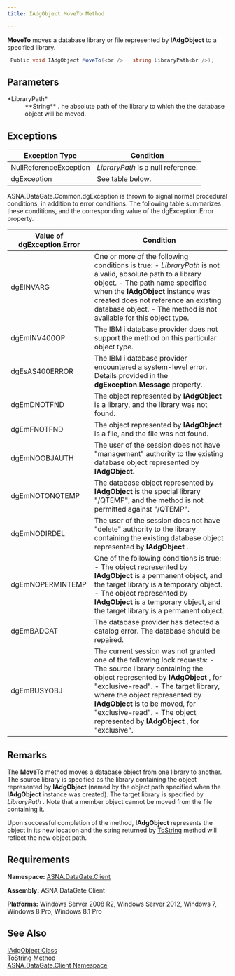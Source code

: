 ```yaml
---
title: IAdgObject.MoveTo Method

---
```


**MoveTo** moves a database library or file represented by **IAdgObject** to a specified library.

```cs
 Public void IAdgObject MoveTo(<br />   string LibraryPath<br />);
```

## Parameters

<dl>
        <dt>
 *LibraryPath*  
					</dt>
        <dd>
**String** . he absolute path of the library to which the the database object will be moved.
</dd>
</dl>

## Exceptions



| Exception Type | Condition |
| ---- | ---- |
| NullReferenceException | *LibraryPath* is a null reference. |
| dgException | See table below. |



ASNA.DataGate.Common.dgException is thrown to signal normal procedural conditions, in addition to error conditions. The following table summarizes these conditions, and the corresponding value of the dgException.Error property.
<br />



| Value of dgException.Error | Condition |
| ---- | ---- |
| dgEINVARG | One or more of the following conditions is true:  - *LibraryPath*  								is not a valid, absolute path to a library object. - The path name specified when the **IAdgObject**  								instance was created does not reference an existing database object. - The method is not available for this object type. |
| dgEmINV400OP | The IBM i database provider does not support the method on this particular object type. |
| dgEsAS400ERROR | The IBM i database provider encountered a system-level error. Details provided in the **dgException.Message** property. |
| dgEmDNOTFND | The object represented by **IAdgObject** is a library, and the library was not found. |
| dgEmFNOTFND | The object represented by **IAdgObject** is a file, and the file was not found. |
| dgEmNOOBJAUTH | The user of the session does not have "management" authority to the existing database object represented by **IAdgObject.** |
| dgEmNOTONQTEMP | The database object represented by **IAdgObject** is the special library "/QTEMP", and the method is not permitted against "/QTEMP". |
| dgEmNODIRDEL | The user of the session does not have "delete" authority to the library containing the existing database object represented by **IAdgObject** . |
| dgEmNOPERMINTEMP | One of the following conditions is true:  - The object represented by **IAdgObject**  								is a permanent object, and the target library is a temporary object. - The object represented by **IAdgObject**  is a temporary object,  									and the target library is a permanent object. |
| dgEmBADCAT | The database provider has detected a catalog error. The database should be repaired. |
| dgEmBUSYOBJ | The current session was not granted one of the following lock requests:  - The source library containing the object represented by **IAdgObject** ,  								for "exclusive-read". - The target library, where the object represented by **IAdgObject**  								is to be moved, for "exclusive-read". - The object represented by **IAdgObject** , for "exclusive". |



## Remarks

The **MoveTo** method moves a database object from one library to another. The source library is specified as the library containing the object represented by **IAdgObject** (named by the object path specified when the **IAdgObject** instance was created). The target library is specified by *LibraryPath* . Note that a member object cannot be moved from the file containing it.

Upon successful completion of the method, **IAdgObject** represents the object in its new location and the string returned by [ ToString](iadg-object-class-toString-method.html) method will reflect the new object path. 
## Requirements

<span> **Namespace:** [ASNA.DataGate.Client](datagate-client-namespace.html) </span> 

<span> **Assembly:** ASNA DataGate Client</span> 

**Platforms:** Windows Server 2008 R2, Windows Server 2012, Windows 7, Windows 8 Pro, Windows 8.1 Pro 
## See Also


[IAdgObject Class](iadg-object-class.html)
      <br />
[ToString Method](iadg-object-class-toString-method.html)
      <br />
[ASNA.DataGate.Client Namespace](datagate-client-namespace.html)

